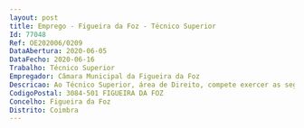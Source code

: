 ```yaml
--- 
layout: post
title: Emprego - Figueira da Foz - Técnico Superior
Id: 77048
Ref: OE202006/0209
DataAbertura: 2020-06-05
DataFecho: 2020-06-16
Trabalho: Técnico Superior
Empregador: Câmara Municipal da Figueira da Foz
Descricao: Ao Técnico Superior, área de Direito, compete exercer as seguintes funções    Analisar e dar pareceres jurídicos em todos os processos que lhe sejam submetidos  realização de estudos e outros trabalhos de natureza jurídica conducentes à definição e concretizarão das políticas do município  elaboração de pareceres e informações sobre a interpretação e aplicação da legislação, bem como normas e regulamentos internos  recolha, tratamento e divulgação de legislação, jurisprudência, doutrina e outra informação necessária ao serviço em que está integrado  poderá ser incumbido de coordenar e superintender na atividade de outros profissionais e, bem assim, de acompanhar processos judiciais, para além da atribuição de tarefas de complexidade e responsabilidade equiparáveis, não expressamente mencionadas  na área específica dos Recursos Humanos analisar e emitir pareceres jurídicos informações e elaborar outros documentos de carácter jurídico que se insiram no âmbito da descentralização de competências da Administração Central para o Município, bem como no que se refere à transferência de competências para as Freguesias  apoiar a implementação e avaliação da política de recursos humanos, nomeadamente, no que concerne à análise e descritivo de funções, formação e desenvolvimento profissional, recrutamento, seleção e acolhimento de novos trabalhadores, carreiras profissionais, gestão salarial, avaliação de desempenho, gestão administrativa de pessoal em consonância com a legislação laboral em vigor.
CodigoPostal: 3084-501 FIGUEIRA DA FOZ
Concelho: Figueira da Foz
Distrito: Coimbra
--- 
```


